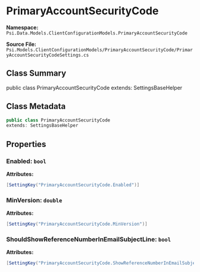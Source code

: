 # PrimaryAccountSecurityCode

**Namespace:** `Psi.Data.Models.ClientConfigurationModels.PrimaryAccountSecurityCode`

**Source File:** `Psi.Models.ClientConfigurationModels/PrimaryAccountSecurityCode/PrimaryAccountSecurityCodeSettings.cs`

## Class Summary

public class PrimaryAccountSecurityCode
extends: SettingsBaseHelper

## Class Metadata

```typescript
public class PrimaryAccountSecurityCode
extends: SettingsBaseHelper
```

## Properties

### Enabled: `bool`

**Attributes:**
```csharp
[SettingKey("PrimaryAccountSecurityCode.Enabled")]
```

### MinVersion: `double`

**Attributes:**
```csharp
[SettingKey("PrimaryAccountSecurityCode.MinVersion")]
```

### ShouldShowReferenceNumberInEmailSubjectLine: `bool`



**Attributes:**
```csharp
[SettingKey("PrimaryAccountSecurityCode.ShowReferenceNumberInEmailSubjectLine")]
```
